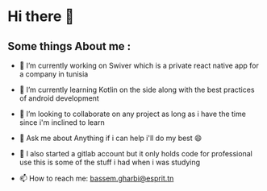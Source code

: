 # Hi there 👋

<!--
**gogetsu4024/gogetsu4024** is a ✨ _special_ ✨ repository because its `README.md` (this file) appears on your GitHub profile.

Here are some ideas to get you started:
-->
## Some things About me : 
- 🔭 I’m currently working on Swiver which is a private react native app for a company in tunisia 
- 🌱 I’m currently learning Kotlin on the side along with the best practices of android development
- 👯 I’m looking to collaborate on any project as long as i have the time since i'm inclined to learn

- 💬 Ask me about Anything if i can help i'll do my best 😄
- 💬 I also started a gitlab account but it only holds code for professional use this is some of the stuff i had when i was studying
- 📫 How to reach me: bassem.gharbi@esprit.tn


